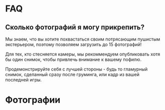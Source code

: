 # FAQ

## Сколько фотографий я могу прикрепить?

Мы знаем, что вы хотите похвастаться своим потрясающим пушистым
экстерьером, поэтому позволяем загрузить до 15 фотографий!

Для тех, кто стесняется камеры, мы рекоммендуем опубликовать хотя бы 
один снимок, чтобы привлечь внимание к вашему пофилю.

Продемонстрируйте себя с лучшей стороны - будь то гламурный снимок, 
сделанный сразу после груминга, или кадр из вашей последней игры.

# Фотографии
